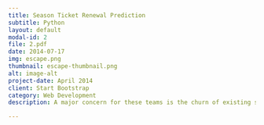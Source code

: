```yaml
---
title: Season Ticket Renewal Prediction
subtitle: Python
layout: default
modal-id: 2
file: 2.pdf
date: 2014-07-17
img: escape.png
thumbnail: escape-thumbnail.png
alt: image-alt
project-date: April 2014
client: Start Bootstrap
category: Web Development
description: A major concern for these teams is the churn of existing season ticket holders. Actual renewal data for the season ticket holders of an NFL team was tracked against previous year’s data to find out any pattern for non-renewal of season tickets.

---
```

